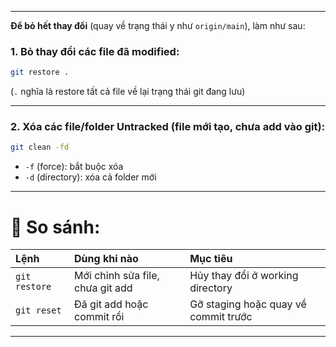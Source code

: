 
---

**Để bỏ hết thay đổi** (quay về trạng thái y như `origin/main`), làm như sau:

### 1. Bỏ thay đổi các file đã **modified**:
```bash
git restore .
```
(`.` nghĩa là restore tất cả file về lại trạng thái git đang lưu)

---

### 2. Xóa các file/folder **Untracked** (file mới tạo, chưa add vào git):
```bash
git clean -fd
```
- `-f` (force): bắt buộc xóa
- `-d` (directory): xóa cả folder mới

---

# 🚀 So sánh:
| Lệnh | Dùng khi nào | Mục tiêu |
|:----|:-------------|:---------|
| `git restore` | Mới chỉnh sửa file, chưa git add | Hủy thay đổi ở working directory |
| `git reset` | Đã git add hoặc commit rồi | Gỡ staging hoặc quay về commit trước |

---
